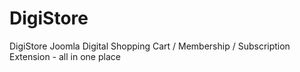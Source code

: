 DigiStore
=========

DigiStore Joomla Digital Shopping Cart / Membership / Subscription Extension - all in one place
